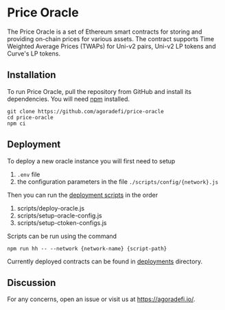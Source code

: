 Price Oracle
=================

The Price Oracle is a set of Ethereum smart contracts for storing and providing on-chain prices for various assets. The contract supports Time Weighted Average Prices (TWAPs) for Uni-v2 pairs, Uni-v2 LP tokens and Curve's LP tokens.


Installation
------------
To run Price Oracle, pull the repository from GitHub and install its dependencies. You will need [npm](https://docs.npmjs.com/cli/install) installed.

    git clone https://github.com/agoradefi/price-oracle
    cd price-oracle
    npm ci

Deployment
------------
To deploy a new oracle instance you will first need to setup 
1. `.env` file
2. the configuration parameters in the file `./scripts/config/{network}.js` 

Then you can run the [deployment scripts](scripts) in the order

1. scripts/deploy-oracle.js
2. scripts/setup-oracle-config.js
3. scripts/setup-ctoken-configs.js

Scripts can be run using the command

    npm run hh -- --network {network-name} {script-path}

Currently deployed contracts can be found in [deployments](deployments/) directory.

Discussion
----------

For any concerns, open an issue or visit us at https://agoradefi.io/.
